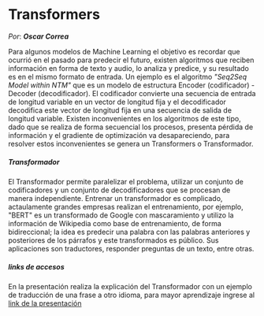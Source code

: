 # Transformers
_Por_: **_Oscar Correa_**

Para algunos modelos de Machine Learning el objetivo es recordar que ocurrió en el pasado para predecir el futuro, existen algoritmos que reciben información en forma de texto y audio, lo analiza y predice, y su resultado es en el mismo formato de entrada.
Un ejemplo es el algoritmo _"Seq2Seq Model within NTM"_ que es un modelo de estructura Encoder (codificador) - Decoder (decodificador). El codificador convierte una secuencia de entrada de longitud variable en un vector de longitud fija y el decodificador decodifica este vector de longitud fija en una secuencia de salida de longitud variable.
Existen inconvenientes en los algoritmos de este tipo, dado que se realiza de forma secuencial los procesos, presenta pérdida de información y el gradiente de optimización va desapareciendo, para resolver estos inconvenientes se genera un Transformers o Transformador.

##### Transformador
El Transformador permite paralelizar el problema, utilizar un conjunto de codificadores y un conjunto de decodificadores que se procesan de manera independiente.
Entrenar un transformador es complicado, actaulamente grandes empresas realizan el entrenamiento, por ejemplo, "BERT" es un transformado de Google con mascaramiento y utilizo la información de Wikipedia como base de entrenamiento, de forma bidireccional; la idea es predecir una palabra con las palabras anteriores y posteriores de los párrafos y este transformados es público. Sus aplicaciones son traductores, responder preguntas de un texto, entre otras.

##### links de accesos
En la presentación realiza la explicación del Transformador con un ejemplo de traducción de una frase a otro idioma, para mayor aprendizaje ingrese al [link de la presentación](https://pichincha.sharepoint.com/:v:/s/ChapterAdvancedAnalytics/EaToAX4BuoNKkshru2eA96kB7h1uEcnFIq6cTeCDD_qWdQ?e=hm3ATP)

